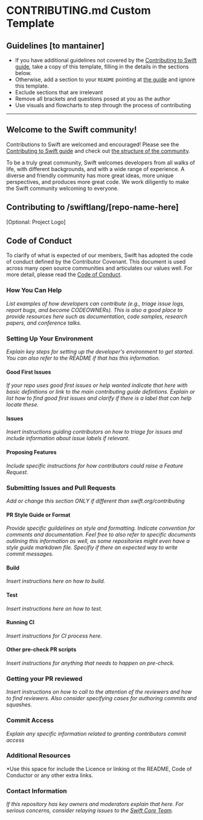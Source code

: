 # CONTRIBUTING.md Custom Template

## Guidelines [to mantainer]
- If you have additional guidelines not covered by the [Contributing to Swift guide](https://swift.org/contributing/), take a copy of this template, filling in the details in the sections below.
- Otherwise, add a section to your `README` pointing at [the guide](https://swift.org/contributing/) and ignore this template. 
- Exclude sections that are irrelevant
- Remove all brackets and questions posed at you as the author 
- Use visuals and flowcharts to step through the process of contributing
----------

## Welcome to the Swift community!

Contributions to Swift are welcomed and encouraged! Please see the [Contributing to Swift guide](https://www.swift.org/contributing/) and check out [the structure of the community](https://www.swift.org/community/#community-structure).

To be a truly great community, Swift welcomes developers from all walks of life, with different backgrounds, and with a wide range of experience. A diverse and friendly community has more great ideas, more unique perspectives, and produces more great code. We work diligently to make the Swift community welcoming to everyone.

## Contributing to /swiftlang/[repo-name-here]
[Optional: Project Logo]

## Code of Conduct
To clarify of what is expected of our members, Swift has adopted the code of conduct defined by the Contributor Covenant. This document is used across many open source communities and articulates our values well. 
For more detail, please read the [Code of Conduct](https://www.swift.org/code-of-conduct/). 

### How You Can Help
*List examples of how developers can contribute (e.g., triage issue logs, report bugs, and become CODEOWNERs). This is also a good place to provide resources here such as documentation, code samples, research papers, and conference talks.*

### Setting Up Your Environment
*Explain key steps for setting up the developer's environment to get started. You can also refer to the README if that has this information.*

#### Good First Issues
*If your repo uses good first issues or help wanted indicate that here with basic definitions or link to the main contributing guide defintions. Explain or list how to find good first issues and clarify if there is a label that can help locate these.*

#### Issues
*Insert instructions guiding contributors on how to triage for issues and include information about issue labels if relevant.*
#### Proposing Features
*Include specific instructions for how contributors could raise a Feature Request.*

### Submitting Issues and Pull Requests 
*Add or change this section ONLY if different than swift.org/contributing*

#### PR Style Guide or Format 
*Provide specific guildelines on style and formatting. Indicate convention for comments and documentation. Feel free to also refer to specific documents outlining this information as well, as some repositories might even have a style guide markdown file. Specifiy if there an expected way to write commit messages.*

#### Build
*Insert instructions here on how to build.*

#### Test
*Insert instructions here on how to test.*

#### Running CI 
*Insert instructions for CI process here.*

#### Other pre-check PR scripts
*Insert instructions for anything that needs to happen on pre-check.*

### Getting your PR reviewed 
*Insert instructions on how to call to the attention of the reviewers and how to find reviewers. Also consider specifying cases for authoring commits and squashes.*

### Commit Access
*Explain any specific information related to granting contributors commit access* 
 
### Additional Resources
*Use this space for include the Licence or linking ot the README, Code of Conductor or any other extra links.

### Contact Information
*If this repository has key owners and moderators explain that here. For serious concerns, consider relaying issues to the [Swift Core Team](https://swift.org/community/#community-structure).*